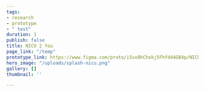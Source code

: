 ```yaml
---
tags:
- research
- prototype
- " test"
duration: 1
publish: false
title: NICU 2 You
page_link: "/temp"
prototype_link: https://www.figma.com/proto/iSvx8hChokj5Fhfd44GB4p/NICU-2-YOU-portfolio-proto?node-id=1%3A68&viewport=1010%2C691%2C0.0575336217880249&scaling=min-zoom
hero_image: "/uploads/splash-nicu.png"
gallery: []
thumbnail: ''

---
```

